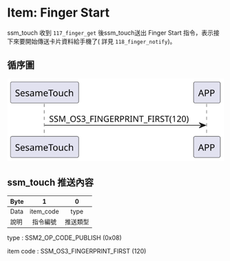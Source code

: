 # Item: Finger Start

ssm_touch 收到 `117_finger_get` 後ssm_touch送出 Finger Start 指令，表示接下來要開始傳送卡片資料給手機了(
詳見 `118_finger_notify`)。

## 循序圖

<p align="left" >
  <img src="../src/finger_first/finger_first.svg" alt="" title="">
</p>

## ssm_touch 推送內容

| Byte |     1     |  0   |
|------|:---------:|:----:|
| Data | item_code | type |
| 說明   |   指令編號    | 推送類型 |

type : SSM2_OP_CODE_PUBLISH (0x08)

item code : SSM_OS3_FINGERPRINT_FIRST (120)